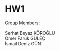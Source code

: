 # HW1
Group Members:

Serhat Beyaz KÖROĞLU <br /> 
Ömer Faruk GÜLEÇ <br /> 
İsmail Deniz GÜN <br /> 
